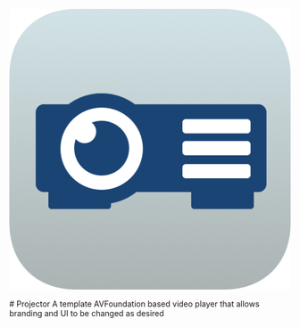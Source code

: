 <p align="center">
  <img src="https://github.com/alexlerikos/Projector/blob/README-Update/README-Images/Projector-Icon.png" alt="Projector by Alex Lerikos"/>
</p>
# Projector
A template AVFoundation based video player that allows branding and UI to be changed as desired

